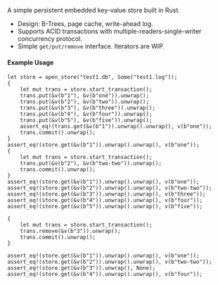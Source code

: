 A simple persistent embedded key-value store built in Rust.

- Design: B-Trees, page cache, write-ahead log.
- Supports ACID transactions with multiple-readers-single-writer concurrency protocol.
- Simple `get/put/remove` interface. Iterators are WIP.

#### Example Usage

```
let store = open_store("test1.db", Some("test1.log"));
{
    let mut trans = store.start_transaction();
    trans.put(&v(b"1"), &v(b"one")).unwrap();
    trans.put(&v(b"2"), &v(b"two")).unwrap();
    trans.put(&v(b"3"), &v(b"three")).unwrap();
    trans.put(&v(b"4"), &v(b"four")).unwrap();
    trans.put(&v(b"5"), &v(b"five")).unwrap();
    assert_eq!(trans.get(&v(b"1")).unwrap().unwrap(), v(b"one"));
    trans.commit().unwrap();
}
assert_eq!(store.get(&v(b"1")).unwrap().unwrap(), v(b"one"));
{
    let mut trans = store.start_transaction();
    trans.put(&v(b"2"), &v(b"two-two")).unwrap();
    trans.commit().unwrap();
}
assert_eq!(store.get(&v(b"1")).unwrap().unwrap(), v(b"one"));
assert_eq!(store.get(&v(b"2")).unwrap().unwrap(), v(b"two-two"));
assert_eq!(store.get(&v(b"3")).unwrap().unwrap(), v(b"three"));
assert_eq!(store.get(&v(b"4")).unwrap().unwrap(), v(b"four"));
assert_eq!(store.get(&v(b"5")).unwrap().unwrap(), v(b"five"));

{
    let mut trans = store.start_transaction();
    trans.remove(&v(b"3")).unwrap();
    trans.commit().unwrap();
}

assert_eq!(store.get(&v(b"1")).unwrap().unwrap(), v(b"one"));
assert_eq!(store.get(&v(b"2")).unwrap().unwrap(), v(b"two-two"));
assert_eq!(store.get(&v(b"3")).unwrap(), None);
assert_eq!(store.get(&v(b"4")).unwrap().unwrap(), v(b"four"));
```
